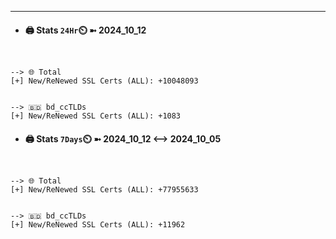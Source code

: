 

---
- #### 🖨️ **Stats** `24Hr`⏲️ ➼ 2024_10_12
```console


--> 🌐 Total
[+] New/ReNewed SSL Certs (ALL): +10048093


--> 🇧🇩 bd_ccTLDs
[+] New/ReNewed SSL Certs (ALL): +1083

```

- #### 🖨️ **Stats** `7Days`⏲️ ➼ 2024_10_12 <--> 2024_10_05
```console


--> 🌐 Total
[+] New/ReNewed SSL Certs (ALL): +77955633


--> 🇧🇩 bd_ccTLDs
[+] New/ReNewed SSL Certs (ALL): +11962

```

